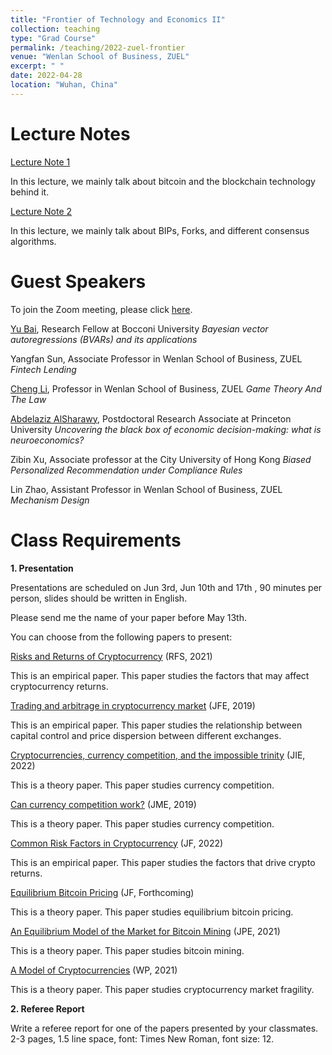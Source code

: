 ```yaml
---
title: "Frontier of Technology and Economics II"
collection: teaching
type: "Grad Course"
permalink: /teaching/2022-zuel-frontier
venue: "Wenlan School of Business, ZUEL"
excerpt: " "
date: 2022-04-28
location: "Wuhan, China"
---
```


# Lecture Notes

[Lecture Note 1](https://github.com/Anonymous-Y/my_website/blob/4534d5409553730a5f7fcb2d5f59b36ee52e3d11/files/ZUEL/frontier_of_technology_and_economics_ii/letcure_1.pdf)

In this lecture, we mainly talk about bitcoin and the blockchain technology behind it.

[Lecture Note 2](https://github.com/Anonymous-Y/my_website/blob/fcf888882356485de53a0c74fb03655e0c1e21ae/files/ZUEL/frontier_of_technology_and_economics_ii/lecture_2.pdf)

In this lecture, we mainly talk about BIPs, Forks, and different consensus algorithms.

# Guest Speakers

To join the Zoom meeting, please click [here](https://virginiatech.zoom.us/j/85398946300).

[Yu Bai](https://sites.google.com/view/yubai90/home), Research Fellow at Bocconi University
*Bayesian vector autoregressions (BVARs) and its applications*

Yangfan Sun, Associate Professor in Wenlan School of Business, ZUEL
*Fintech Lending*

[Cheng Li](https://chengli.weebly.com), Professor in Wenlan School of Business, ZUEL
*Game Theory And The Law*

[Abdelaziz AlSharawy](https://sites.google.com/a/vt.edu/alsharawy/), Postdoctoral Research Associate at Princeton University
*Uncovering the black box of economic decision-making: what is neuroeconomics?*

Zibin Xu, Associate professor at the City University of Hong Kong
*Biased Personalized Recommendation under Compliance Rules*

Lin Zhao, Assistant Professor in Wenlan School of Business, ZUEL
*Mechanism Design*


# Class Requirements

**1. Presentation**

Presentations are scheduled on Jun 3rd, Jun 10th and 17th , 90 minutes per person, slides should be written in English.  

Please send me the name of your paper before May 13th.

You can choose from the following papers to present:

[Risks and Returns of Cryptocurrency](https://doi.org/10.1093/rfs/hhaa113) (RFS, 2021)

This is an empirical paper. This paper studies the factors that may affect cryptocurrency returns.

[Trading and arbitrage in cryptocurrency market](https://doi.org/10.1016/j.jfineco.2019.07.001) (JFE, 2019)

This is an empirical paper. This paper studies the relationship between capital control and price dispersion between different exchanges.

[Cryptocurrencies, currency competition, and the impossible trinity](https://doi.org/10.1016/j.jinteco.2022.103601) (JIE, 2022)

This is a theory paper. This paper studies currency competition.

[Can currency competition work?](https://doi.org/10.1016/j.jmoneco.2019.07.003) (JME, 2019)

This is a theory paper. This paper studies currency competition.

[Common Risk Factors in Cryptocurrency](https://doi.org/10.1111/jofi.13119) (JF, 2022)

This is an empirical paper. This paper studies the factors that drive crypto returns.

[Equilibrium Bitcoin Pricing](https://ssrn.com/abstract=3261063) (JF, Forthcoming)

This is a theory paper. This paper studies equilibrium bitcoin pricing.

[An Equilibrium Model of the Market for Bitcoin Mining](https://doi.org/10.1086/714445) (JPE, 2021)

This is a theory paper. This paper studies bitcoin mining.

[A Model of Cryptocurrencies](https://www.nber.org/papers/w26816) (WP, 2021)

This is a theory paper. This paper studies cryptocurrency market fragility.

**2. Referee Report**

Write a referee report for one of the papers presented by your classmates. 2-3 pages, 1.5 line space, font: Times New Roman, font size: 12.

